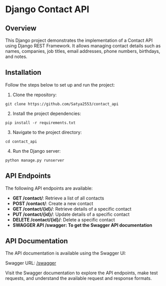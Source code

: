 <!DOCTYPE html>
<html>
<body>
  <h1>Django Contact API</h1>
  
  <h2>Overview</h2>
  <p>This Django project demonstrates the implementation of a Contact API using Django REST Framework. It allows managing contact details such as names, companies, job titles, email addresses, phone numbers, birthdays, and notes.</p>
  
  <h2>Installation</h2>
  <p>Follow the steps below to set up and run the project:</p>
  <ol>
    <li>Clone the repository:</li>
  </ol>
  <pre><code>git clone https://github.com/Satya2553/contact_api</code></pre>
  <ol start="2">
    <li>Install the project dependencies:</li>
  </ol>
  <pre><code>pip install -r requirements.txt</code></pre>
  <ol start="3">
    <li>Navigate to the project directory:</li>
  </ol>
  <pre><code>cd contact_api</code></pre>
  <ol start="4">
    <li>Run the Django server:</li>
  </ol>
  <pre><code>python manage.py runserver</code></pre>
  
  <h2>API Endpoints</h2>
  <p>The following API endpoints are available:</p>
  <ul>
    <li><strong>GET /contact/</strong>: Retrieve a list of all contacts</li>
    <li><strong>POST /contact/</strong>: Create a new contact</li>
    <li><strong>GET /contact/{id}/</strong>: Retrieve details of a specific contact</li>
    <li><strong>PUT /contact/{id}/</strong>: Update details of a specific contact</li>
    <li><strong>DELETE /contact/{id}/</strong>: Delete a specific contact</li>
    <li><strong>SWAGGER API /swagger: To get the Swagger API documentation</strong></li>
  </ul>
  
  <h2>API Documentation</h2>
  <p>The API documentation is available using the Swagger UI:</p>
  <p>Swagger URL: <a href="/swagger">/swagger</a></p>
  <p>Visit the Swagger documentation to explore the API endpoints, make test requests, and understand the available request and response formats.</p>
  
</body>
</html>
